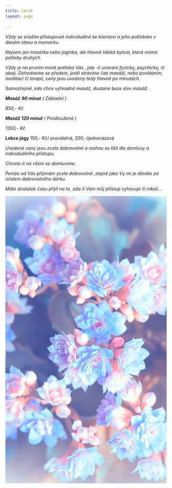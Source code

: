```yaml
---
title: Ceník
layout: page

---
```

_Vždy se snažím přistupovat individuálně ke klientovi a jeho potřebám v daném stavu a momentu._

_Nejsem jen masérka nebo jogínka, ale hlavně lidská bytost, která vnímá potřeby druhých._

_Vždy je na prvním místě potřeba Vás , jste -li unavení fyzicky, psychicky, či obojí. Dohodneme se předem, jestli strávíme čas masáží, nebo povídáním, meditací či terapií, ceny jsou uvedeny tedy hlavně po minutách._

_Samozřejmě ,kdo chce výhradně masáž, dostane beze slov masáž._

**_Masáž_** **_90 minut_** _( Základní )_

_850,- Kč_

**_Masáž 120 minut_** _( Prodloužená )_

_1350,- Kč_

**Lekce jógy** 150,- Kč/ pravidelná, 200,-/jednorázová

_Uvedené ceny jsou zcela dobrovolné a mohou se lišit dle domluvy a individuálního přístupu._

_Chcete-li na všem se domluvíme._

_Peníze od Vás přijímám zcela dobrovolně ,stejně jako Vy mi je dáváte za účelem dobrovolného dárku._

_Máte dostatek času přijít na to, zda-li Vám můj přístup vyhovuje či nikoli…_

![](/uploads/57fbb7ebfd1817b342675a8ebc96cdd1.jpg)